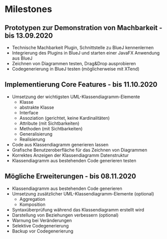 # Milestones

## Prototypen zur Demonstration von Machbarkeit - bis 13.09.2020
- Technische Machbarkeit Plugin, Schnittstelle zu BlueJ kennenlernen
- Integrierung des Plugins in BlueJ und starten einer JavaFX Anwendung aus BlueJ
- Zeichnen von Diagrammen testen, Drag&Drop ausprobieren
- Codegenerierung in BlueJ testen (möglicherweise mit XTend)

## Implementierung Core Features - bis 11.10.2020
- Umsetzung der wichtigsten UML-Klassendiagramm-Elemente 
	- Klasse
	- abstrakte Klasse
	- Interface
	- Assoziation (gerichtet, keine Kardinalitäten)
	- Attribute (mit Sichtbarkeiten)
	- Methoden (mit Sichtbarkeiten)
	- Generalisierung
	- Realisierung
- Code aus Klassendiagramm generieren lassen
- Grafische Benutzeroberfläche für das Zeichnen von Diagrammen
- Korrektes Anzeigen der Klassendiagramm Datenstruktur
- Klassendiagramm aus bestehenden Code generieren testen

## Mögliche Erweiterungen - bis 08.11.2020
- Klassendiagramm aus bestehenden Code generieren
- Umsetzung zusätzlicher UML-Klassendiagramm-Elemente (optional)
	- Aggregation
	- Komposition
- Syntaxüberprüfung während das Klassendiagramm erstellt wird
- Darstellung von Beziehungen verbessern (optional)
- Warnung bei Veränderungen
- Selektive Codegenerierung
- Backup vor Codegenerierung
